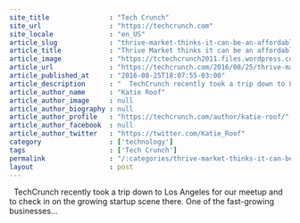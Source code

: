 ```yaml
---
site_title               : "Tech Crunch"
site_url                 : "https://techcrunch.com"
site_locale              : "en_US"
article_slug             : "thrive-market-thinks-it-can-be-an-affordable-online-whole-foods"
article_title            : "Thrive Market thinks it can be an affordable online Whole Foods"
article_image            : "https://tctechcrunch2011.files.wordpress.com/2015/07/thrivemarket.jpg?w=764&h=400&crop=1"
article_url              : "https://techcrunch.com/2016/08/25/thrive-market-thinks-it-can-be-an-affordable-online-whole-foods/"
article_published_at     : "2016-08-25T18:07:55-03:00"
article_description      : "  TechCrunch recently took a trip down to Los Angeles for our meetup and to check in on the growing startup scene there. One of the fast-growing businesses..."
article_author_name      : "Katie Roof"
article_author_image     : null
article_author_biography : null
article_author_profile   : "https://techcrunch.com/author/katie-roof/"
article_author_facebook  : null
article_author_twitter   : "https://twitter.com/Katie_Roof"
category                 : ['technology']
tags                     : ['Tech Crunch']
permalink                : "/:categories/thrive-market-thinks-it-can-be-an-affordable-online-whole-foods/"
layout                   : post
---
```


  TechCrunch recently took a trip down to Los Angeles for our meetup and to check in on the growing startup scene there. One of the fast-growing businesses...

